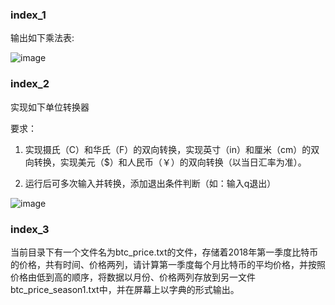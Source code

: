 ### index_1

输出如下乘法表:

![image](https://user-images.githubusercontent.com/26807227/44969527-2d91ba80-af80-11e8-90d1-0936a02b11d6.png)

### index_2

实现如下单位转换器

要求：

1. 实现摄氏（C）和华氏（F）的双向转换，实现英寸（in）和厘米（cm）的双向转换，实现美元（$）和人民币（￥）的双向转换（以当日汇率为准）。

2. 运行后可多次输入并转换，添加退出条件判断（如：输入q退出）

![image](https://user-images.githubusercontent.com/26807227/44969596-7ea1ae80-af80-11e8-8e17-90e2941d43ae.png)

### index_3

当前目录下有一个文件名为btc_price.txt的文件，存储着2018年第一季度比特币的价格，共有时间、价格两列，请计算第一季度每个月比特币的平均价格，并按照价格由低到高的顺序，将数据以月份、价格两列存放到另一文件btc_price_season1.txt中，并在屏幕上以字典的形式输出。
